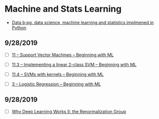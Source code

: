 # Machine and Stats Learning


- [Data b;pg. data science, machine learning and statistics implmened in Python](https://xavierbourretsicotte.github.io/)



## 9/28/2019

- [ ] [11 – Support Vector Machines – Beginning with ML](https://beginningwithml.wordpress.com/2019/02/16/10-support-vector-machines/)

- [ ] [11.3 – Implementing a linear 2-class SVM – Beginning with ML](https://beginningwithml.wordpress.com/2019/03/31/10-3-implementing-a-linear-2-class-svm/)

- [ ] [11.4 – SVMs with kernels – Beginning with ML](https://beginningwithml.wordpress.com/2019/04/14/10-4-svms-with-kernels/)

- [ ] [3 – Logistic Regression – Beginning with ML](https://beginningwithml.wordpress.com/2018/06/10/3-logistic-regression/)


## 9/28/2019

- [ ] [Why Deep Learning Works II: the Renormalization Group](https://calculatedcontent.com/2015/04/01/why-deep-learning-works-ii-the-renormalization-group/)
